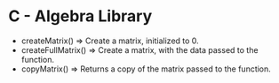 # C - Algebra Library

- createMatrix() => Create a matrix, initialized to 0.
- createFullMatrix() => Create a matrix, with the data passed to the function.
- copyMatrix() => Returns a copy of the matrix passed to the function.
